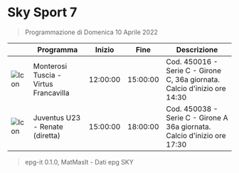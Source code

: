 # Sky Sport 7
> Programmazione di Domenica 10 Aprile 2022

||Programma|Inizio|Fine|Descrizione|
|---|---|---|---|---|
|![Icon](https://guidatv.sky.it/uuid/e88c9dfd-c17a-430f-93dc-67107d4a9b13/cover?md5ChecksumParam=44df254c4257a00191317ce13cd9d509)|Monterosi Tuscia - Virtus Francavilla|12:00:00|15:00:00|Cod. 450016 - Serie C - Girone C, 36a giornata. Calcio d&#039;inizio ore 14:30
|![Icon](https://guidatv.sky.it/uuid/2b5af355-0a5d-45e2-9a68-0b4640deff8e/cover?md5ChecksumParam=2b2dfcf3a54adaccf62c12ae0a5f654f)|Juventus U23 - Renate (diretta)|15:00:00|18:00:00|Cod. 450038 - Serie C - Girone A 36a giornata. Calcio d&#039;inizio ore 17:30



 > epg-it 0.1.0, MatMasIt - Dati epg SKY